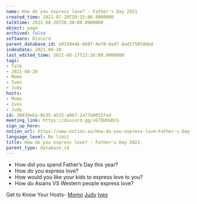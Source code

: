 ```yaml
---
name: How do you express love? - Father's Day 2021
created_time: 2021-07-20T20:15:00.0000000
talktime: 2021-08-20T20:30:00.0000000
object: page
archived: false
software: Discord
parent_database_id: e9339446-880f-4ef0-8ad7-8ad1f507dded
indexDate: 2021-08-20
last_edited_time: 2021-08-17T23:26:00.0000000
tags:
- Talk
- 2021-08-20
- Momo
- Ives
- Judy
hosts:
- Momo
- Ives
- Judy
id: 3863deba-8e35-4515-a0b7-2a77a0032fad
meeting_link: https://discord.gg/vE7QUXGDnS
sign_up_here: 
notion_url: https://www.notion.so/How-do-you-express-love-Father-s-Day-2021-3863deba8e354515a0b72a77a0032fad
language_level: No limit
title: How do you express love? - Father's Day 2021
parent_type: database_id
---
```


   - How did you spend Father’s Day this year?
   - How do you express love?
   - How would you like your kids to express love to you?
   - How do Asians VS Western people express love? 

Get to Know Your Hosts-
[Momo](/23f0f26c7f1547c0b08477c0c6f1f461)
[Judy](/d7df8bdfae994fc1a37a32b73806247f)
[Ives](/80871d292cbd411da0b1ab74bb5bccfd)




